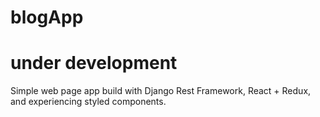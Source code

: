 # blogApp
# under development

Simple web page app build with Django Rest Framework, React + Redux, and experiencing styled components.
